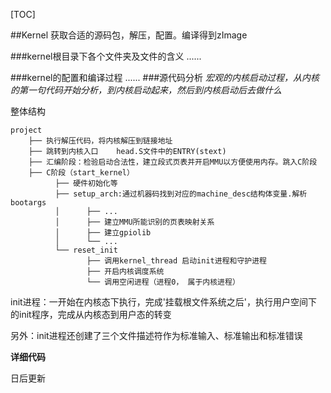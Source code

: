 
[TOC]

##Kernel
获取合适的源码包，解压，配置。编译得到zImage

###kernel根目录下各个文件夹及文件的含义
......

###kernel的配置和编译过程
......
###源代码分析
_宏观的内核启动过程，从内核的第一句代码开始分析，到内核启动起来，然后到内核启动后去做什么_

整体结构

    project
        ├── 执行解压代码，将内核解压到链接地址
        ├── 跳转到内核入口    head.S文件中的ENTRY(stext)
        ├── 汇编阶段：检验启动合法性，建立段式页表并开启MMU以方便使用内存。跳入C阶段
        ├── C阶段（start_kernel）                                                      
              ├── 硬件初始化等
              ├── setup_arch:通过机器码找到对应的machine_desc结构体变量.解析bootargs
              │      ├── ...
              │      ├── 建立MMU所能识别的页表映射关系
              │      ├── 建立gpiolib
              │      └── ...
              └── reset_init
                     ├── 调用kernel_thread 启动init进程和守护进程
                     ├── 开启内核调度系统
                     └── 调用空闲进程（进程0， 属于内核进程）

init进程：一开始在内核态下执行，完成'挂载根文件系统之后'，执行用户空间下的init程序，完成从内核态到用户态的转变

另外：init进程还创建了三个文件描述符作为标准输入、标准输出和标准错误

**详细代码**

日后更新


      



